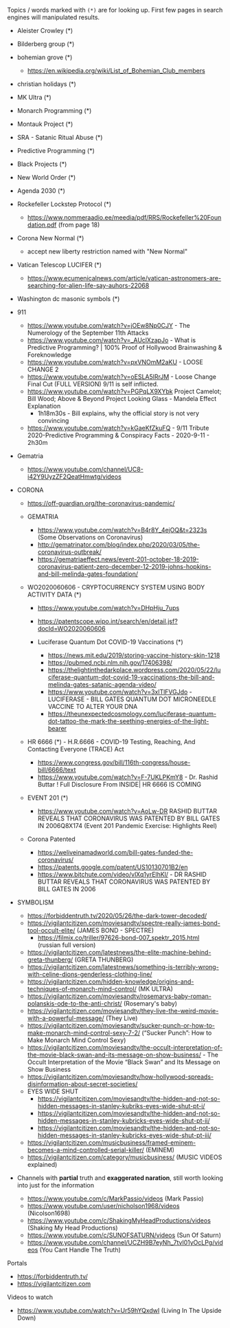 Topics / words marked with `(*)` are for looking up. First few pages in search engines will manipulated results.


- Aleister Crowley (*)
- Bilderberg group (*)
- bohemian grove (*)
  - https://en.wikipedia.org/wiki/List_of_Bohemian_Club_members
- christian holidays (*)
- MK Ultra  (*)
- Monarch Programming (*)
- Montauk Project (*)
- SRA - Satanic Ritual Abuse (*)
- Predictive Programming (*)
- Black Projects (*)
- New World Order (*)
- Agenda 2030 (*)
- Rockefeller Lockstep Protocol (*)
  - https://www.nommeraadio.ee/meedia/pdf/RRS/Rockefeller%20Foundation.pdf (from page 18)
- Corona New Normal (*)
  - accept new liberty restriction named with "New Normal"
- Vatican Telescop LUCIFER (*)
  - https://www.ecumenicalnews.com/article/vatican-astronomers-are-searching-for-alien-life-say-auhors-22068
- Washington dc masonic symbols (*)


- 911
  - https://www.youtube.com/watch?v=jOEw8Np0CJY - The Numerology of the September 11th Attacks
  - https://www.youtube.com/watch?v=_AUclXzapJo - What is Predictive Programming? | 100% Proof of Hollywood Brainwashing & Foreknowledge
  - https://www.youtube.com/watch?v=pxVNOmM2aKU - LOOSE CHANGE 2
  - https://www.youtube.com/watch?v=oESLA5lRrJM - Loose Change Final Cut (FULL VERSION) 9/11 is self inflicted.
  - https://www.youtube.com/watch?v=PGPqLX9XYbk Project Camelot; Bill Wood; Above & Beyond Project Looking Glass - Mandela Effect Explanation
    - 1h18m30s - Bill explains, why the official story is not very convincing
  - https://www.youtube.com/watch?v=kGaeKfZkuFQ - 9/11 Tribute 2020-Predictive Programming & Conspiracy Facts - 2020-9-11 - 2h30m


- Gematria
  - https://www.youtube.com/channel/UC8-i42Y9UyzZF2QeatHmwtg/videos


- CORONA
  - https://off-guardian.org/the-coronavirus-pandemic/
  - GEMATRIA
    - https://www.youtube.com/watch?v=B4r8Y_4ejOQ&t=2323s (Some Observations on Coronavirus)
    - http://gematrinator.com/blog/index.php/2020/03/05/the-coronavirus-outbreak/
    - https://gematriaeffect.news/event-201-october-18-2019-coronavirus-patient-zero-december-12-2019-johns-hopkins-and-bill-melinda-gates-foundation/


  - WO2020060606 - CRYPTOCURRENCY SYSTEM USING BODY ACTIVITY DATA (*)
    - https://www.youtube.com/watch?v=DHpHju_7ups
    - https://patentscope.wipo.int/search/en/detail.jsf?docId=WO2020060606

    - Luciferase Quantum Dot COVID-19 Vaccinations (*)
      - https://news.mit.edu/2019/storing-vaccine-history-skin-1218
      - https://pubmed.ncbi.nlm.nih.gov/17406398/
      - https://thelightinthedarkplace.wordpress.com/2020/05/22/luciferase-quantum-dot-covid-19-vaccinations-the-bill-and-melinda-gates-satanic-agenda-video/
      - https://www.youtube.com/watch?v=3xlTlFVGJdo - LUCIFERASE - BILL GATES QUANTUM DOT MICRONEEDLE VACCINE TO ALTER YOUR DNA
      - https://theunexpectedcosmology.com/luciferase-quantum-dot-tattoo-the-mark-the-seething-energies-of-the-light-bearer


  - HR 6666 (*) - H.R.6666 - COVID-19 Testing, Reaching, And Contacting Everyone (TRACE) Act
    - https://www.congress.gov/bill/116th-congress/house-bill/6666/text
    - https://www.youtube.com/watch?v=F-7UKLPKmY8 - Dr. Rashid Buttar ! Full Disclosure From INSIDE| HR 6666 IS COMING

  - EVENT 201 (*)
    - https://www.youtube.com/watch?v=AoLw-DR RASHID BUTTAR REVEALS THAT CORONAVIRUS WAS PATENTED BY BILL GATES IN 2006Q8X174 (Event 201 Pandemic Exercise: Highlights Reel)
  - Corona Patented
    - https://weliveinamadworld.com/bill-gates-funded-the-coronavirus/
    - https://patents.google.com/patent/US10130701B2/en
    - https://www.bitchute.com/video/vlXq1yrElhKl/ - DR RASHID BUTTAR REVEALS THAT CORONAVIRUS WAS PATENTED BY BILL GATES IN 2006


- SYMBOLISM
  - https://forbiddentruth.tv/2020/05/26/the-dark-tower-decoded/
  - https://vigilantcitizen.com/moviesandtv/spectre-really-james-bond-tool-occult-elite/ (JAMES BOND - SPECTRE)
    - https://filmix.co/triller/97626-bond-007_spektr_2015.html (russian full version)
  - https://vigilantcitizen.com/latestnews/the-elite-machine-behind-greta-thunberg/ (GRETA THUNBERG)
  - https://vigilantcitizen.com/latestnews/something-is-terribly-wrong-with-celine-dions-genderless-clothing-line/
  - https://vigilantcitizen.com/hidden-knowledge/origins-and-techniques-of-monarch-mind-control/ (MK ULTRA)
  - https://vigilantcitizen.com/moviesandtv/rosemarys-baby-roman-polanskis-ode-to-the-anti-christ/ (Rosemary's baby)
  - https://vigilantcitizen.com/moviesandtv/they-live-the-weird-movie-with-a-powerful-message/ (They Live)
  - https://vigilantcitizen.com/moviesandtv/sucker-punch-or-how-to-make-monarch-mind-control-sexy-7-2/ (“Sucker Punch”: How to Make Monarch Mind Control Sexy)
  - https://vigilantcitizen.com/moviesandtv/the-occult-interpretation-of-the-movie-black-swan-and-its-message-on-show-business/ - The Occult Interpretation of the Movie “Black Swan” and Its Message on Show Business
  - https://vigilantcitizen.com/moviesandtv/how-hollywood-spreads-disinformation-about-secret-societies/
  - EYES WIDE SHUT
    - https://vigilantcitizen.com/moviesandtv/the-hidden-and-not-so-hidden-messages-in-stanley-kubriks-eyes-wide-shut-pt-i/
    - https://vigilantcitizen.com/moviesandtv/the-hidden-and-not-so-hidden-messages-in-stanley-kubricks-eyes-wide-shut-pt-ii/
    - https://vigilantcitizen.com/moviesandtv/the-hidden-and-not-so-hidden-messages-in-stanley-kubricks-eyes-wide-shut-pt-iii/
  - https://vigilantcitizen.com/musicbusiness/framed-eminem-becomes-a-mind-controlled-serial-killer/ (EMINEM)
  - https://vigilantcitizen.com/category/musicbusiness/ (MUSIC VIDEOS explained)


- Channels with **partial** truth and **exaggerated naration**, still worth looking into just for the information
  - https://www.youtube.com/c/MarkPassio/videos (Mark Passio)
  - https://www.youtube.com/user/nicholson1968/videos (Nicolson1698)
  - https://www.youtube.com/c/ShakingMyHeadProductions/videos (Shaking My Head Productions)
  - https://www.youtube.com/c/SUNOFSATURN/videos (Sun Of Saturn)
  - https://www.youtube.com/channel/UCZH9B7eyNh_7tvl01yOcLPg/videos (You Cant Handle The Truth)


Portals
  - https://forbiddentruth.tv/
  - https://vigilantcitizen.com

Videos to watch
  - https://www.youtube.com/watch?v=Ur59hYQxdwI (Living In The Upside Down)
